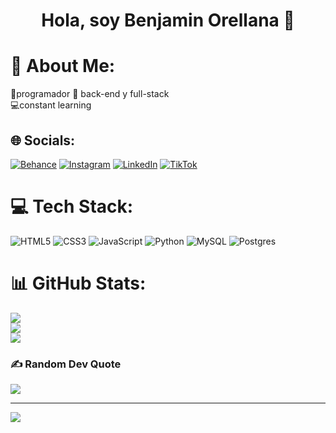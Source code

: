 <div align="center">
<h1 align="center">Hola, soy Benjamin Orellana 👋</h1>
</div>

# 💫 About Me:
🤖programador 🫡 back-end y full-stack<br>💻constant learning


## 🌐 Socials:
[![Behance](https://img.shields.io/badge/Behance-1769ff?logo=behance&logoColor=white)](https://behance.net/https://www.behance.net/benjamorellan) [![Instagram](https://img.shields.io/badge/Instagram-%23E4405F.svg?logo=Instagram&logoColor=white)](https://instagram.com/benjaa_18xp) [![LinkedIn](https://img.shields.io/badge/LinkedIn-%230077B5.svg?logo=linkedin&logoColor=white)](https://linkedin.com/in/https://www.linkedin.com/in/enrique-benjamin-tripaili-orellana-73709b298) [![TikTok](https://img.shields.io/badge/TikTok-%23000000.svg?logo=TikTok&logoColor=white)](https://tiktok.com/@@benhy18) 

# 💻 Tech Stack:
![HTML5](https://img.shields.io/badge/html5-%23E34F26.svg?style=for-the-badge&logo=html5&logoColor=white) ![CSS3](https://img.shields.io/badge/css3-%231572B6.svg?style=for-the-badge&logo=css3&logoColor=white) ![JavaScript](https://img.shields.io/badge/javascript-%23323330.svg?style=for-the-badge&logo=javascript&logoColor=%23F7DF1E) ![Python](https://img.shields.io/badge/python-3670A0?style=for-the-badge&logo=python&logoColor=ffdd54) ![MySQL](https://img.shields.io/badge/mysql-%2300000f.svg?style=for-the-badge&logo=mysql&logoColor=white) ![Postgres](https://img.shields.io/badge/postgres-%23316192.svg?style=for-the-badge&logo=postgresql&logoColor=white)
# 📊 GitHub Stats:
![](https://github-readme-stats.vercel.app/api?username=lovish11268&theme=blueberry&hide_border=true&include_all_commits=false&count_private=true)<br/>
![](https://github-readme-streak-stats.herokuapp.com/?user=lovish11268&theme=blueberry&hide_border=true)<br/>
![](https://github-readme-stats.vercel.app/api/top-langs/?username=lovish11268&theme=blueberry&hide_border=true&include_all_commits=false&count_private=true&layout=compact)

### ✍️ Random Dev Quote
![](https://quotes-github-readme.vercel.app/api?type=horizontal&theme=radical)

---
[![](https://visitcount.itsvg.in/api?id=lovish11268&icon=0&color=1)](https://visitcount.itsvg.in)

<!-- Proudly created with GPRM ( https://gprm.itsvg.in ) -->
